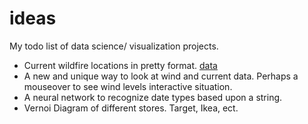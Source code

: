# ideas
My todo list of data science/ visualization projects. 

- Current wildfire locations in pretty format. [data](https://earthdata.nasa.gov/earth-observation-data/near-real-time/firms/active-fire-data)
- A new and unique way to look at wind and current data. Perhaps a mouseover to see wind levels interactive situation. 
- A neural network to recognize date types based upon a string. 
- Vernoi Diagram of different stores. Target, Ikea, ect.

